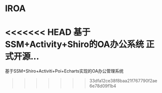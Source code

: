 # IROA
<<<<<<< HEAD
基于SSM+Activity+Shiro的OA办公系统
正式开源...
=======
基于SSM+Shiro+Activiti+Poi+Echarts实现的OA办公管理系统
>>>>>>> 33dfa12ce38f8baa21f767790f2ae6e78d09f1b4
